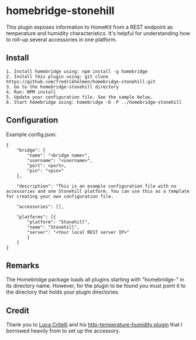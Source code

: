 # homebridge-stonehill
This plugin exposes information to HomeKit from a REST endpoint as temperature and humidity characteristics. It's helpful for understanding how to roll-up several accessories in one platform.

## Install
	1. Install homebridge using: npm install -g homebridge
	2. Install this plugin using: git clone https://github.com/fredrikholmen/homebridge-stonehill.git
	3. Go to the homebridge-stonehill directory
	4. Run: NPM install
	5. Update your configuration file. See the sample below.
	6. Start homebridge using: homebridge -D -P ../homebridge-stonehill

## Configuration

Example config.json:

	{
	    "bridge": {
	        "name": "<bridge name>",
	        "username": "<username>",
	        "port": <port>,
	        "pin": "<pin>"
	    },

	    "description": "This is an example configuration file with no accessories and one Stonehill platform. You can use this as a template for creating your own configuration file.

	    "accessories": [],

	    "platforms": [{
	        "platform": "Stonehill",
	        "name": "Stonehill",
	        "server": "<Your local REST server IP>"
	        }
		]
	}

## Remarks
The Homebridge package loads all plugins starting with "homebridge-" in its directory name. However, for the plugin to be found you must point it to the directory that holds your plugin directories.

## Credit
Thank you to [Luca Critelli](https://github.com/lucacri) and his [http-temperature-humidity plugin](https://github.com/lucacri/homebridge-http-temperature-humidity) that I borrowed heavily from to set up the accessory. 
